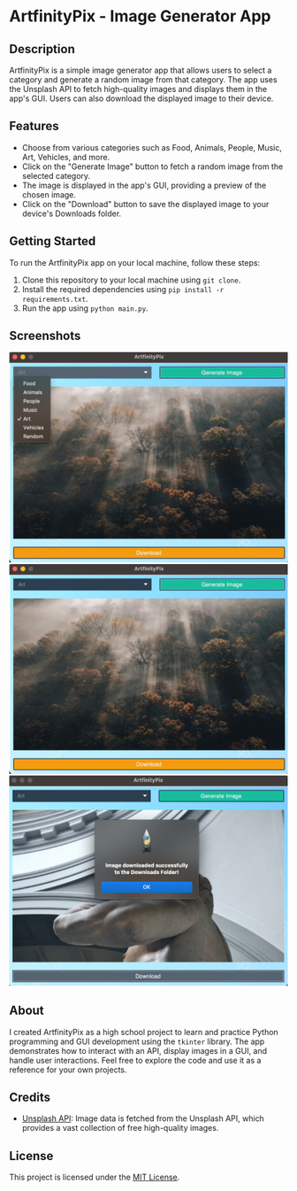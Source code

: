 # ArtfinityPix - Image Generator App

## Description
ArtfinityPix is a simple image generator app that allows users to select a category and generate a random image from that category. The app uses the Unsplash API to fetch high-quality images and displays them in the app's GUI. Users can also download the displayed image to their device.

## Features
- Choose from various categories such as Food, Animals, People, Music, Art, Vehicles, and more.
- Click on the "Generate Image" button to fetch a random image from the selected category.
- The image is displayed in the app's GUI, providing a preview of the chosen image.
- Click on the "Download" button to save the displayed image to your device's Downloads folder.

## Getting Started
To run the ArtfinityPix app on your local machine, follow these steps:

1. Clone this repository to your local machine using `git clone`.
2. Install the required dependencies using `pip install -r requirements.txt`.
3. Run the app using `python main.py`.

## Screenshots
![Alt text](https://github.com/X-XENDROME-X/ArtfinityPix/blob/main/IMG1.png)
![alt text](https://github.com/X-XENDROME-X/ArtfinityPix/blob/main/IMG2.png)
![alt text](https://github.com/X-XENDROME-X/ArtfinityPix/blob/main/IMG3.png)

## About
I created ArtfinityPix as a high school project to learn and practice Python programming and GUI development using the `tkinter` library. The app demonstrates how to interact with an API, display images in a GUI, and handle user interactions. Feel free to explore the code and use it as a reference for your own projects.

## Credits
- [Unsplash API](https://unsplash.com/developers): Image data is fetched from the Unsplash API, which provides a vast collection of free high-quality images.

## License
This project is licensed under the [MIT License](LICENSE).
